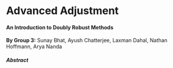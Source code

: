 # **Advanced Adjustment**

#### An Introduction to Doubly Robust Methods

**By Group 3:** Sunay Bhat, Ayush Chatterjee, Laxman Dahal, Nathan Hoffmann, Arya Nanda

###### **Abstract**
